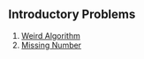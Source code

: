 ## Introductory Problems

1. [Weird Algorithm](https://github.com/bhumikatewary/Practice-Problems/blob/69465ea874d070f0cca9a42196a178b8a1d66898/CSES/Weird%20Algorithm.cpp)
2. [Missing Number](https://github.com/bhumikatewary/Practice-Problems/blob/1bb88cebb6fe14dd7e5d493177ebdf9cdedfaa37/CSES/Missing%20Number.cpp)
